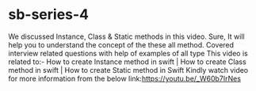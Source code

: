 # sb-series-4
We discussed Instance, Class &amp; Static methods in this video. Sure, It will help you to understand the concept of the these all method. Covered interview related questions with help of examples of all type  This video is related to:-  How to create Instance method in swift | How to create Class method in swift | How to create Static method in Swift
Kindly watch video for more information from the below link:https://youtu.be/_W60b7IrNes
